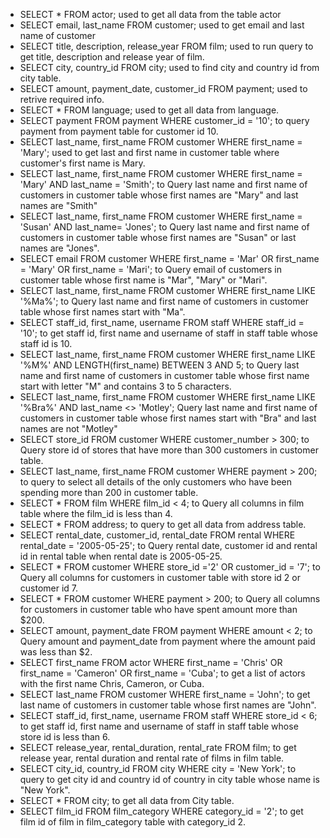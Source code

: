- SELECT * FROM actor; used to get all data from the table actor
- SELECT email, last_name FROM customer; used to get email and last name of customer
- SELECT title, description, release_year FROM film; used to run query to get title, description and release year of film.
- SELECT city, country_id FROM city; used to find city and country id from city table.
- SELECT amount, payment_date, customer_id FROM payment; used to retrive required info.
- SELECT * FROM language; used to get all data from language.
- SELECT payment FROM payment WHERE customer_id = '10'; to query payment from payment table for customer id 10.
- SELECT last_name, first_name FROM customer WHERE first_name = 'Mary'; used to get last and first name in customer table where customer's first name is Mary.
- SELECT last_name, first_name FROM customer WHERE first_name = 'Mary' AND last_name = 'Smith'; to Query last name and first name of customers in customer table whose first names are "Mary" and last names are "Smith"
- SELECT last_name, first_name FROM customer WHERE first_name = 'Susan' AND last_name= 'Jones'; to Query last name and first name of customers in customer table whose first names are "Susan" or last names are "Jones".
- SELECT email FROM customer WHERE first_name = 'Mar' OR first_name = 'Mary' OR first_name = 'Mari'; to Query email of customers in customer table whose first name is "Mar", "Mary" or "Mari".
- SELECT last_name, first_name FROM customer WHERE first_name LIKE '%Ma%'; to Query last name and first name of customers in customer table whose first names start with "Ma".
- SELECT staff_id, first_name, username FROM staff WHERE staff_id = '10'; to get staff id, first name and username of staff in staff table whose staff id is 10.
- SELECT last_name, first_name FROM customer WHERE first_name LIKE '%M%' AND LENGTH(first_name) BETWEEN 3 AND 5; to Query last name and first name of customers in customer table whose first name start with letter "M" and contains 3 to 5 characters.
- SELECT last_name, first_name FROM customer WHERE first_name LIKE '%Bra%' AND last_name <> 'Motley'; Query last name and first name of customers in customer table whose first names start with "Bra" and last names are not "Motley"
- SELECT store_id FROM customer WHERE customer_number > 300; to Query store id of stores that have more than 300 customers in customer table.
- SELECT last_name, first_name FROM customer WHERE payment > 200; to query to select all details of the only customers who have been spending more than 200 in customer table.
- SELECT * FROM film WHERE film_id < 4; to Query all columns in film table where the film_id is less than 4.
- SELECT * FROM address; to query to get all data from address table.
- SELECT rental_date, customer_id, rental_date FROM rental WHERE rental_date = '2005-05-25'; to Query rental date, customer id and rental id in rental table when rental date is 2005-05-25.
- SELECT * FROM customer WHERE store_id ='2' OR customer_id = '7'; to Query all columns for customers in customer table with store id 2 or customer id 7.
- SELECT * FROM customer WHERE payment > 200; to Query all columns for customers in customer table who have spent amount more than $200.
- SELECT amount, payment_date FROM payment WHERE amount < 2; to Query amount and payment_date from payment where the amount paid was less than $2.
- SELECT first_name FROM actor WHERE first_name = 'Chris' OR first_name = 'Cameron' OR first_name = 'Cuba'; to get a list of actors with the first name Chris, Cameron, or Cuba.
- SELECT last_name FROM customer WHERE first_name = 'John'; to get last name of customers in customer table whose first names are "John".
- SELECT staff_id, first_name, username FROM staff WHERE store_id < 6; to get staff id, first name and username of staff in staff table whose store id is less than 6.
- SELECT release_year, rental_duration, rental_rate FROM film; to get release year, rental duration and rental rate of films in film table.
- SELECT city_id, country_id FROM city WHERE city = 'New York'; to query to get city id and country id of country in city table whose name is "New York".
- SELECT * FROM city; to get all data from City table.
- SELECT film_id FROM film_category WHERE category_id = '2'; to get film id of film in film_category table with category_id 2.
